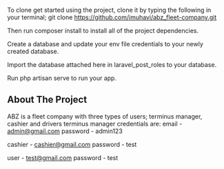 To clone get started using the project, clone it by typing the following in your terminal;
git clone https://github.com/imuhavi/abz_fleet-company.git

Then run composer install to install all of the project dependencies.

Create a database and update your env file credentials to your newly created database.

Import the database attached here in laravel_post_roles to your database.

Run php artisan serve to run your app.



## About The Project

ABZ is a fleet company with three types of users; terminus manager, cashier and drivers
terminus manager credentials are:
email - admin@gmail.com
password - admin123

cashier - cashier@gmail.com
password - test

user - test@gmail.com
password - test

